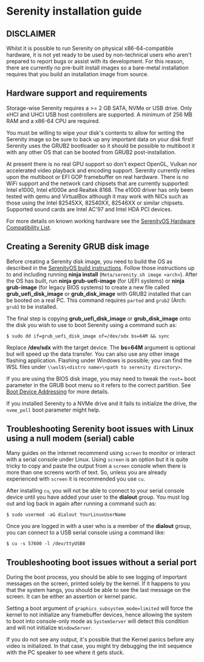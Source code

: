 # Serenity installation guide

## DISCLAIMER

Whilst it is possible to run Serenity on physical x86-64-compatible hardware, it is not yet ready to be used by non-technical users who aren't prepared to report bugs or assist with its development. For this reason, there are currently no pre-built install images so a bare-metal installation requires that you build an installation image from source.

## Hardware support and requirements

Storage-wise Serenity requires a >= 2 GB SATA, NVMe or USB drive. Only xHCI and UHCI USB host controllers are supported.
A minimum of 256 MB RAM and a x86-64 CPU are required.

You must be willing to wipe your disk's contents to allow for writing the Serenity image so be sure to back up any important data on your disk first! Serenity uses the GRUB2 bootloader so it should be possible to multiboot it with any other OS that can be booted from GRUB2 post-installation.

At present there is no real GPU support so don't expect OpenGL, Vulkan nor accelerated video playback and encoding support. Serenity currently relies upon the multiboot or EFI GOP framebuffer on real hardware. There is no WiFi support and the network card chipsets that are currently supported: Intel e1000, Intel e1000e and Realtek 8168. The e1000 driver has only been tested with qemu and VirtualBox although it may work with NICs such as those using the Intel 82545XX, 82540XX, 82546XX or similar chipsets. Supported sound cards are Intel AC'97 and Intel HDA PCI devices.

For more details on known working hardware see the [SerenityOS Hardware Compatibility List](HardwareCompatibility.md).

## Creating a Serenity GRUB disk image

Before creating a Serenity disk image, you need to build the OS as described in the [SerenityOS build instructions](BuildInstructions.md). Follow those instructions up to and including running **ninja install** (`Meta/serenity.sh image <arch>`).
After the OS has built, run **ninja grub-uefi-image** (for UEFI systems) or **ninja grub-image** (for legacy BIOS systems) to create a new file called **grub_uefi_disk_image** or **grub_disk_image** with GRUB2 installed that can be booted on a real PC. This command requires `parted` and `grub2` (Arch: `grub`) to be installed.

The final step is copying **grub_uefi_disk_image** or **grub_disk_image** onto the disk you wish to use to boot Serenity using a command such as:

```
$ sudo dd if=grub_uefi_disk_image of=/dev/sdx bs=64M && sync
```

Replace **/dev/sdx** with the target device. The **bs=64M** argument is optional but will speed up the data transfer. You can also use any other image flashing application. Flashing under Windows is possible; you can find the WSL files under `\\wsl$\<distro name>\<path to serenity directory>`.

If you are using the BIOS disk image, you may need to tweak the `root=` boot parameter in the GRUB boot menu so it refers to the correct partition.
See [Boot Device Addressing](../Base/usr/share/man/man7/boot_device_addressing.md) for more details.

If you installed Serenity to a NVMe drive and it fails to initialize the drive, the `nvme_poll` boot parameter might help.

## Troubleshooting Serenity boot issues with Linux using a null modem (serial) cable

Many guides on the internet recommend using `screen` to monitor or interact with a serial console under Linux. Using `screen` is an option but it is quite tricky to copy and paste the output from a `screen` console when there is more than one screens worth of text. So, unless you are already experienced with `screen` it is recommended you use `cu`.

After installing `cu`, you will not be able to connect to your serial console device until you have added your user to the **dialout** group. You must log out and log back in again after running a command such as:

```
$ sudo usermod -aG dialout YourLinuxUserName
```

Once you are logged in with a user who is a member of the **dialout** group, you can connect to a USB serial console using a command like:

```
$ cu -s 57600 -l /dev/ttyUSB0
```

## Troubleshooting boot issues without a serial port

During the boot process, you should be able to see logging of important messages on the screen, printed solely by the kernel.
If it happens to you that the system hangs, you should be able to see the last message on the screen. It can be either
an assertion or kernel panic.

Setting a boot argument of `graphics_subsystem_mode=limited` will force the kernel to not initialize any framebuffer devices, hence allowing the system to boot into console-only mode as `SystemServer` will detect this condition and will not initialize `WindowServer`.

If you do not see any output, it's possible that the Kernel panics before any video is initialized. In that case, you might try debugging the init sequence with the PC speaker to see where it gets stuck.
